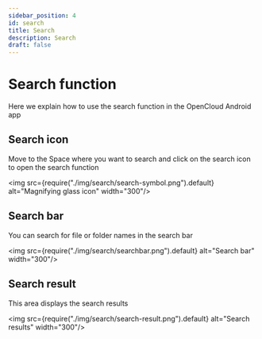 ```yaml
---
sidebar_position: 4
id: search
title: Search
description: Search
draft: false
---
```


# Search function

Here we explain how to use the search function in the OpenCloud Android app

## Search icon

Move to the Space where you want to search and click on the search icon to open the search function

<img src={require("./img/search/search-symbol.png").default} alt="Magnifying glass icon" width="300"/>

## Search bar

You can search for file or folder names in the search bar

<img src={require("./img/search/searchbar.png").default} alt="Search bar" width="300"/>

## Search result

This area displays the search results

<img src={require("./img/search/search-result.png").default} alt="Search results" width="300"/>
